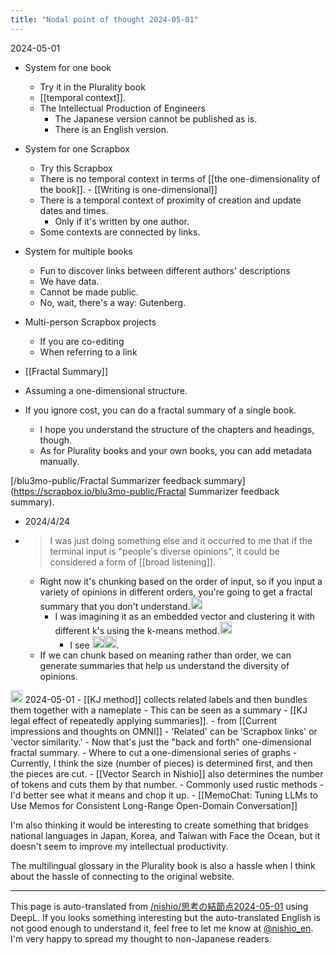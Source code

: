 ```yaml
---
title: "Nodal point of thought 2024-05-01"
---
```


2024-05-01
- System for one book
    - Try it in the Plurality book
    - [[temporal context]].
    - The Intellectual Production of Engineers
        - The Japanese version cannot be published as is.
        - There is an English version.
- System for one Scrapbox
    - Try this Scrapbox
    - There is no temporal context in terms of [[the one-dimensionality of the book]].
            - [[Writing is one-dimensional]]
    - There is a temporal context of proximity of creation and update dates and times.
        - Only if it's written by one author.
    - Some contexts are connected by links.
- System for multiple books
    - Fun to discover links between different authors' descriptions
    - We have data.
    - Cannot be made public.
    - No, wait, there's a way: Gutenberg.
- Multi-person Scrapbox projects
    - If you are co-editing
    - When referring to a link

- [[Fractal Summary]]
- Assuming a one-dimensional structure.
- If you ignore cost, you can do a fractal summary of a single book.
    - I hope you understand the structure of the chapters and headings, though.
    - As for Plurality books and your own books, you can add metadata manually.

[/blu3mo-public/Fractal Summarizer feedback summary](https://scrapbox.io/blu3mo-public/Fractal Summarizer feedback summary).
- 2024/4/24
- > I was just doing something else and it occurred to me that if the terminal input is "people's diverse opinions", it could be considered a form of [[broad listening]].
    - Right now it's chunking based on the order of input, so if you input a variety of opinions in different orders, you're going to get a fractal summary that you don't understand.<img src='https://scrapbox.io/api/pages/nishio-en/blu3mo/icon' alt='blu3mo.icon' height="19.5"/>
        - I was imagining it as an embedded vector and clustering it with different k's using the k-means method.<img src='https://scrapbox.io/api/pages/nishio-en/nishio/icon' alt='nishio.icon' height="19.5"/>
            - I see <img src='https://scrapbox.io/api/pages/nishio-en/blu3mo/icon' alt='blu3mo.icon' height="19.5"/><img src='https://scrapbox.io/api/pages/nishio-en/blu3mo/icon' alt='blu3mo.icon' height="19.5"/>.
    - If we can chunk based on meaning rather than order, we can generate summaries that help us understand the diversity of opinions.

<img src='https://scrapbox.io/api/pages/nishio-en/nishio/icon' alt='nishio.icon' height="19.5"/>
2024-05-01
    - [[KJ method]] collects related labels and then bundles them together with a nameplate
- This can be seen as a summary
- [[KJ legal effect of repeatedly applying summaries]].
    - from  [[Current impressions and thoughts on OMNI]]
- 'Related' can be 'Scrapbox links' or 'vector similarity.'
    - Now that's just the "back and forth" one-dimensional fractal summary.
        - Where to cut a one-dimensional series of graphs
        - Currently, I think the size (number of pieces) is determined first, and then the pieces are cut.
            - [[Vector Search in Nishio]] also determines the number of tokens and cuts them by that number.
        - Commonly used rustic methods
        - I'd better see what it means and chop it up.
            - [[MemoChat: Tuning LLMs to Use Memos for Consistent Long-Range Open-Domain Conversation]]

I'm also thinking it would be interesting to create something that bridges national languages in Japan, Korea, and Taiwan with Face the Ocean, but it doesn't seem to improve my intellectual productivity.

The multilingual glossary in the Plurality book is also a hassle when I think about the hassle of connecting to the original website.



---
This page is auto-translated from [/nishio/思考の結節点2024-05-01](https://scrapbox.io/nishio/思考の結節点2024-05-01) using DeepL. If you looks something interesting but the auto-translated English is not good enough to understand it, feel free to let me know at [@nishio_en](https://twitter.com/nishio_en). I'm very happy to spread my thought to non-Japanese readers.